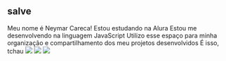 ## salve 
Meu nome é Neymar Careca!
Estou estudando na Alura
Estou me desenvolvendo na linguagem JavaScript
Utilizo esse espaço para minha organização e compartilhamento dos meu projetos desenvolvidos
É isso, tchau
![](https://media1.tenor.com/m/2HffOAf70YEAAAAd/sheikh-neymar-neymar.gif)
![](https://media1.tenor.com/m/7LUjVKErrnsAAAAC/neymar-neymar-jr.gif)
![](https://media1.tenor.com/m/COM78THbePQAAAAd/neymar.gif)

